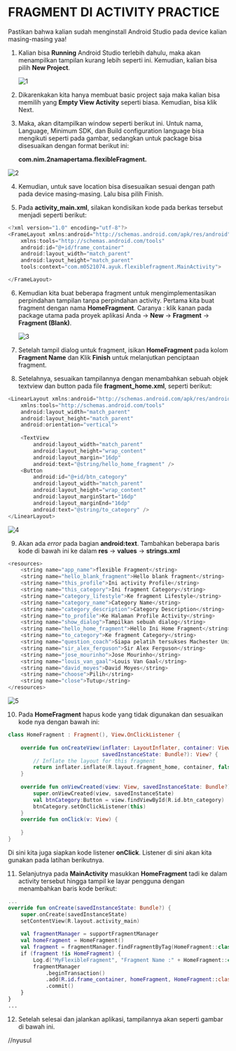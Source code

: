 # FRAGMENT DI ACTIVITY PRACTICE

Pastikan bahwa kalian sudah menginstall Android Studio pada device kalian masing-masing yaa!

1. Kalian bisa **Running** Android Studio terlebih dahulu, maka akan menampilkan tampilan kurang lebih seperti ini. Kemudian, kalian bisa pilih **New Project**.

   ![1](assets/1.png)

2. Dikarenkakan kita hanya membuat basic project saja maka kalian bisa memilih yang **Empty View Activity** seperti biasa. Kemudian, bisa klik Next.

3. Maka, akan ditampilkan window seperti berikut ini. Untuk nama, Language, Minimum SDK, dan Build configuration language bisa mengikuti seperti pada gambar, sedangkan untuk package bisa disesuaikan dengan format berikut ini:

    **com.nim.2namapertama.flexibleFragment.**

  ![2](assets/2.png)

4. Kemudian, untuk save location bisa disesuaikan sesuai dengan path pada device masing-masing. Lalu bisa pilih Finish.

5. Pada **activity_main.xml**, silakan kondisikan kode pada berkas tersebut menjadi seperti berikut:

``` kotlin
<?xml version="1.0" encoding="utf-8"?>
<FrameLayout xmlns:android="http://schemas.android.com/apk/res/android"
    xmlns:tools="http://schemas.android.com/tools"
    android:id="@+id/frame_container"
    android:layout_width="match_parent"
    android:layout_height="match_parent"
    tools:context="com.m0521074.ayuk.flexiblefragment.MainActivity">

</FrameLayout>
```

6. Kemudian kita buat beberapa fragment untuk mengimplementasikan perpindahan tampilan tanpa perpindahan activity. Pertama kita buat fragment dengan nama **HomeFragment**. Caranya : klik kanan pada package utama pada proyek aplikasi Anda → **New** → **Fragment** → **Fragment (Blank)**.

   ![3](assets/3.png)

7. Setelah tampil dialog untuk fragment, isikan **HomeFragment** pada kolom **Fragment Name** dan Klik **Finish** untuk melanjutkan penciptaan fragment.

8. Setelahnya, sesuaikan tampilannya dengan menambahkan sebuah objek textview dan button pada file **fragment_home.xml**, seperti berikut:
```kotlin
<LinearLayout xmlns:android="http://schemas.android.com/apk/res/android"
    xmlns:tools="http://schemas.android.com/tools"
    android:layout_width="match_parent"
    android:layout_height="match_parent"
    android:orientation="vertical">
 
    <TextView
        android:layout_width="match_parent"
        android:layout_height="wrap_content"
        android:layout_margin="16dp"
        android:text="@string/hello_home_fragment" />
    <Button
        android:id="@+id/btn_category"
        android:layout_width="match_parent"
        android:layout_height="wrap_content"
        android:layout_marginStart="16dp"
        android:layout_marginEnd="16dp"
        android:text="@string/to_category" />
</LinearLayout>
```
 ![4](assets/4.png)
 
9.  Akan ada *error* pada bagian **android:text**. Tambahkan beberapa baris kode di bawah ini ke dalam **res** -> **values** -> **strings.xml**
```kotlin
<resources>
    <string name="app_name">flexible Fragment</string>
    <string name="hello_blank_fragment">Hello blank fragment</string>
    <string name="this_profile">Ini activity Profile</string>
    <string name="this_category">Ini fragment Category</string>
    <string name="category_lifestyle">Ke fragment Lifestyle</string>
    <string name="category_name">Category Name</string>
    <string name="category_description">Category Description</string>
    <string name="to_profile">Ke Halaman Profile Activity</string>
    <string name="show_dialog">Tampilkan sebuah dialog</string>
    <string name="hello_home_fragment">Hello Ini Home Fragment</string>
    <string name="to_category">Ke fragment Category</string>
    <string name="question_coach">Siapa pelatih tersukses Machester United?</string>
    <string name="sir_alex_ferguson">Sir Alex Ferguson</string>
    <string name="jose_mourinho">Jose Mourinho</string>
    <string name="louis_van_gaal">Louis Van Gaal</string>
    <string name="david_moyes">David Moyes</string>
    <string name="choose">Pilih</string>
    <string name="close">Tutup</string>
</resources>
```

 ![5](assets/5.png)

10.  Pada **HomeFragment** hapus kode yang tidak digunakan dan sesuaikan kode nya dengan bawah ini:
```kotlin
class HomeFragment : Fragment(), View.OnClickListener {
 
    override fun onCreateView(inflater: LayoutInflater, container: ViewGroup?,
                              savedInstanceState: Bundle?): View? {
        // Inflate the layout for this fragment
        return inflater.inflate(R.layout.fragment_home, container, false)
    }
 
    override fun onViewCreated(view: View, savedInstanceState: Bundle?) {
        super.onViewCreated(view, savedInstanceState)
        val btnCategory:Button = view.findViewById(R.id.btn_category)
        btnCategory.setOnClickListener(this)    
    }
    override fun onClick(v: View) {
       
    }
}
```
Di sini kita juga siapkan kode listener **onClick**. Listener di sini akan kita gunakan pada latihan berikutnya.

11.  Selanjutnya pada **MainActivity** masukkan **HomeFragment** tadi ke dalam activity tersebut hingga tampil ke layar pengguna dengan menambahkan baris kode berikut:
```kotlin
...
override fun onCreate(savedInstanceState: Bundle?) {
    super.onCreate(savedInstanceState)
    setContentView(R.layout.activity_main)
 
    val fragmentManager = supportFragmentManager
    val homeFragment = HomeFragment()
    val fragment = fragmentManager.findFragmentByTag(HomeFragment::class.java.simpleName)
    if (fragment !is HomeFragment) {
        Log.d("MyFlexibleFragment", "Fragment Name :" + HomeFragment::class.java.simpleName)
        fragmentManager
            .beginTransaction()
            .add(R.id.frame_container, homeFragment, HomeFragment::class.java.simpleName)
            .commit()
    }
}
...
```

12. Setelah selesai dan jalankan aplikasi, tampilannya akan seperti gambar di bawah ini.

//nyusul

